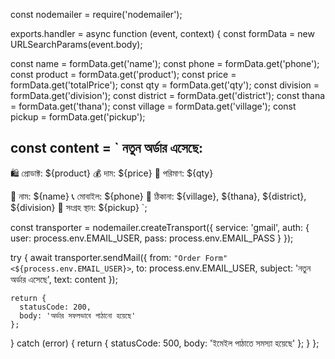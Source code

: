 const nodemailer = require('nodemailer');

exports.handler = async function (event, context) {
  const formData = new URLSearchParams(event.body);

  const name = formData.get('name');
  const phone = formData.get('phone');
  const product = formData.get('product');
  const price = formData.get('totalPrice');
  const qty = formData.get('qty');
  const division = formData.get('division');
  const district = formData.get('district');
  const thana = formData.get('thana');
  const village = formData.get('village');
  const pickup = formData.get('pickup');

  const content = `
নতুন অর্ডার এসেছে:
---------------------
🛍 প্রোডাক্ট: ${product}
💰 দাম: ${price}
🔢 পরিমাণ: ${qty}

👤 নাম: ${name}
📞 মোবাইল: ${phone}
🏡 ঠিকানা: ${village}, ${thana}, ${district}, ${division}
📍 সংগ্রহ স্থান: ${pickup}
`;

  const transporter = nodemailer.createTransport({
    service: 'gmail',
    auth: {
      user: process.env.EMAIL_USER,
      pass: process.env.EMAIL_PASS
    }
  });

  try {
    await transporter.sendMail({
      from: `"Order Form" <${process.env.EMAIL_USER}>`,
      to: process.env.EMAIL_USER,
      subject: 'নতুন অর্ডার এসেছে',
      text: content
    });

    return {
      statusCode: 200,
      body: 'অর্ডার সফলভাবে পাঠানো হয়েছে'
    };
  } catch (error) {
    return {
      statusCode: 500,
      body: 'ইমেইল পাঠাতে সমস্যা হয়েছে'
    };
  }
};
